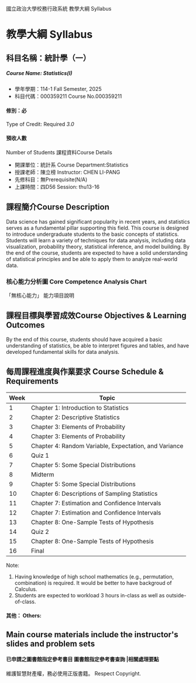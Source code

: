 國立政治大學校務行政系統 教學大綱 Syllabus
# 教學大綱 Syllabus
##  科目名稱：統計學（一）
#####  Course Name: Statistics(I)
  * 學年學期：114-1 Fall Semester, 2025 
  * 科目代碼：000359211 Course No.000359211
#### 修別：必
Type of Credit: Required 
_3.0_
#### 預收人數
Number of Students
課程資料Course Details
  * 開課單位：統計系 Course Department:Statistics 
  * 授課老師：陳立榜 Instructor: CHEN LI-PANG 
  * 先修科目：無Prerequisite(N/A)
  * 上課時間：四D56 Session: thu13-16
##  課程簡介Course Description
Data science has gained significant popularity in recent years, and statistics serves as a fundamental pillar supporting this field. This course is designed to introduce undergraduate students to the basic concepts of statistics. Students will learn a variety of techniques for data analysis, including data visualization, probability theory, statistical inference, and model building. By the end of the course, students are expected to have a solid understanding of statistical principles and be able to apply them to analyze real-world data.
###  核心能力分析圖 Core Competence Analysis Chart
「無核心能力」 
能力項目說明
##  課程目標與學習成效Course Objectives & Learning Outcomes 
By the end of this course, students should have acquired a basic understanding of statistics, be able to interpret figures and tables, and have developed fundamental skills for data analysis.
##  每周課程進度與作業要求 Course Schedule & Requirements
Week | Topic  
---|---  
1 | Chapter 1: Introduction to Statistics  
2 | Chapter 2: Descriptive Statistics  
3 | Chapter 3: Elements of Probability  
4 | Chapter 3: Elements of Probability  
5 | Chapter 4: Random Variable, Expectation, and Variance  
6 | Quiz 1  
7 | Chapter 5: Some Special Distributions  
8 | Midterm  
9 | Chapter 5: Some Special Distributions  
10 | Chapter 6: Descriptions of Sampling Statistics  
11 | Chapter 7: Estimation and Confidence Intervals  
12 | Chapter 7: Estimation and Confidence Intervals  
13 | Chapter 8: One-Sample Tests of Hypothesis  
14 | Quiz 2  
15 | Chapter 8: One-Sample Tests of Hypothesis  
16 | Final  
Note: 
1. Having knowledge of high school mathematics (e.g., permutation, combination) is required. It would be better to have backgroud of Calculus.
2. Students are expected to workload 3 hours in-class as well as outside-of-class.
####  其他： Others:
## Main course materials include the instructor's slides and problem sets
####  已申請之圖書館指定參考書目  圖書館指定參考書查詢 |相關處理要點
維護智慧財產權，務必使用正版書籍。 Respect Copyright.